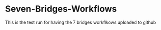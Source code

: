 # Seven-Bridges-Workflows

This is the test run for having the 7 bridges workflkows uploaded to github
